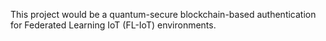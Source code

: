 This project would be a quantum-secure blockchain-based authentication for Federated Learning IoT (FL-IoT) environments.